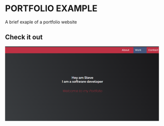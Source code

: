 # PORTFOLIO EXAMPLE

A brief exaple of a portfolio website 

## Check it out
![Image](/images/example.png?raw=true "Employee data title") 